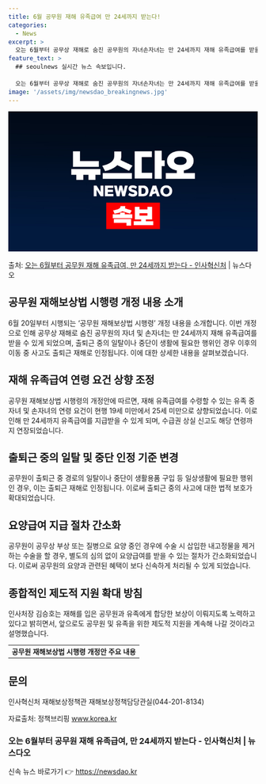 ```yaml
---
title: 6월 공무원 재해 유족급여 만 24세까지 받는다!
categories:
  - News
excerpt: >
  오는 6월부터 공무상 재해로 숨진 공무원의 자녀손자녀는 만 24세까지 재해 유족급여를 받을 수 있게 된다. …
feature_text: >
  ## seoulnews 실시간 뉴스 속보입니다.

  오는 6월부터 공무상 재해로 숨진 공무원의 자녀손자녀는 만 24세까지 재해 유족급여를 받을 수 있게 된다. …
image: '/assets/img/newsdao_breakingnews.jpg'
---
```


![뉴스다오 속보](/assets/img/newsdao_breakingnews.jpg)

<p>출처: <a href="https://newsdao.kr/3583" rel="dofollow">오는 6월부터 공무원 재해 유족급여, 만 24세까지 받는다 - 인사혁신처</a> | 뉴스다오</p>

<h2 data-ke-size="size26">공무원 재해보상법 시행령 개정 내용 소개</h2>
<p data-ke-size="size16">6월 20일부터 시행되는 ‘공무원 재해보상법 시행령’ 개정 내용을 소개합니다. 이번 개정으로 인해 공무상 재해로 숨진 공무원의 자녀 및 손자녀는 만 24세까지 재해 유족급여를 받을 수 있게 되었으며, 출퇴근 중의 일탈이나 중단이 생활에 필요한 행위인 경우 이후의 이동 중 사고도 출퇴근 재해로 인정됩니다. 이에 대한 상세한 내용을 살펴보겠습니다.</p>

<h2 data-ke-size="size26">재해 유족급여 연령 요건 상향 조정</h2>
<p data-ke-size="size16">공무원 재해보상법 시행령의 개정안에 따르면, 재해 유족급여를 수령할 수 있는 유족 중 자녀 및 손자녀의 연령 요건이 현행 19세 미만에서 25세 미만으로 상향되었습니다. 이로 인해 만 24세까지 유족급여를 지급받을 수 있게 되며, 수급권 상실 신고도 해당 연령까지 연장되었습니다.</p>

<h2 data-ke-size="size26">출퇴근 중의 일탈 및 중단 인정 기준 변경</h2>
<p data-ke-size="size16">공무원이 출퇴근 중 경로의 일탈이나 중단이 생활용품 구입 등 일상생활에 필요한 행위인 경우, 이는 출퇴근 재해로 인정됩니다. 이로써 출퇴근 중의 사고에 대한 법적 보호가 확대되었습니다.</p>

<h2 data-ke-size="size26">요양급여 지급 절차 간소화</h2>
<p data-ke-size="size16">공무원이 공무상 부상 또는 질병으로 요양 중인 경우에 수술 시 삽입한 내고정물을 제거하는 수술을 할 경우, 별도의 심의 없이 요양급여를 받을 수 있는 절차가 간소화되었습니다. 이로써 공무원의 요양과 관련된 혜택이 보다 신속하게 처리될 수 있게 되었습니다.</p>

<h2 data-ke-size="size26">종합적인 제도적 지원 확대 방침</h2>
<p data-ke-size="size16">인사처장 김승호는 재해를 입은 공무원과 유족에게 합당한 보상이 이뤄지도록 노력하고 있다고 밝히면서, 앞으로도 공무원 및 유족을 위한 제도적 지원을 계속해 나갈 것이라고 설명했습니다.</p>

<table>
	<tbody>
		<tr>
			<td style="text-align: center; height: 17px;"><b>공무원 재해보상법 시행령 개정안 주요 내용</b></td>
		</tr>
	</tbody>
</table>

<h2 data-ke-size="size26">문의</h2>
<p data-ke-size="size16">인사혁신처 재해보상정책관 재해보상정책담당관실(044-201-8134)</p>
<p data-ke-size="size16">자료출처: 정책브리핑 <a href="https://newsdao.kr/3583">www.korea.kr</a></p>
<h3>오는 6월부터 공무원 재해 유족급여, 만 24세까지 받는다 - 인사혁신처 | 뉴스다오</h3> 

신속 뉴스 바로가기 👉 <a href="https://newsdao.kr" rel="dofollow">https://newsdao.kr</a>


